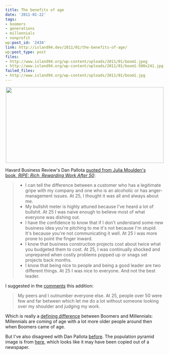 ```yaml
---
title: The benefits of age
date: '2011-01-22'
tags:
- boomers
- generations
- millennials
- nonprofit
wp:post_id: '2434'
link: http://island94.dev/2011/01/the-benefits-of-age/
wp:post_type: post
files:
- http://www.island94.org/wp-content/uploads/2011/01/boom1.jpeg
- http://www.island94.org/wp-content/uploads/2011/01/boom1-500x241.jpg
failed_files:
- http://www.island94.org/wp-content/uploads/2011/01/boom1.jpg
---
```


<p style="text-align: center;"><a class="img" href="http://www.island94.org/wp-content/uploads/2011/01/boom1.jpeg"><img class="aligncenter" title="boom1" src="http://www.island94.org/wp-content/uploads/2011/01/boom1-500x241.jpg" alt="" width="500" height="241" /></a></p>
Havard Business Review's Dan Pallota <a href="http://blogs.hbr.org/pallotta/2011/01/the-wisdom-years-the-value-of.html">quoted from Julia Moulden's book, <em>RIPE: Rich, Rewarding Work After 50</em></a>:
<blockquote>
<ul>
	<li>I can tell the difference between a customer who has a legitimate gripe with my company and one who is an alcoholic or has anger-management issues. At 25, I thought it was all and always about me.</li>
	<li>My bullshit meter is highly attuned because I've heard a lot of bullshit. At 25 I was naive enough to believe most of what everyone was dishing out.</li>
	<li>I have the confidence to know that if I don't understand some new business idea you're pitching to me it's not because I'm stupid. It's because you're not communicating it well. At 25 I was more prone to point the finger inward.</li>
	<li>I know that business construction projects cost about twice what you budgeted them to cost. At 25, I was continually shocked and unprepared when costly problems popped up or snags set projects back months.</li>
	<li>I know that being nice to people and being a good leader are two different things. At 25 I was nice to everyone. And not the best leader.</li>
</ul>
</blockquote>
I suggested in the <a href="http://blogs.hbr.org/pallotta/2011/01/the-wisdom-years-the-value-of.html#comment-132959702">comments</a> this addition:
<blockquote>My peers and I outnumber everyone else. At 25, people over 50 were few and far between which let me do a lot without someone looking over my shoulder and judging my work.</blockquote>
Which is really a <a href="http://en.wikipedia.org/wiki/Strauss_and_Howe">defining difference</a> between Boomers and Millennials: Millennials are coming of age with a lot more older people around then when Boomers came of age.

But I've also disagreed with Dan Pallota <a href="http://www.island94.org/2009/10/social-work-is-womens-work-so-we-dont-care/">before</a>. The population pyramid image is from <a href="http://www.flatrock.org.nz/topics/money_politics_law/boom_moves_along.htm">here</a>, which looks like it may have been copied out of a newspaper.
